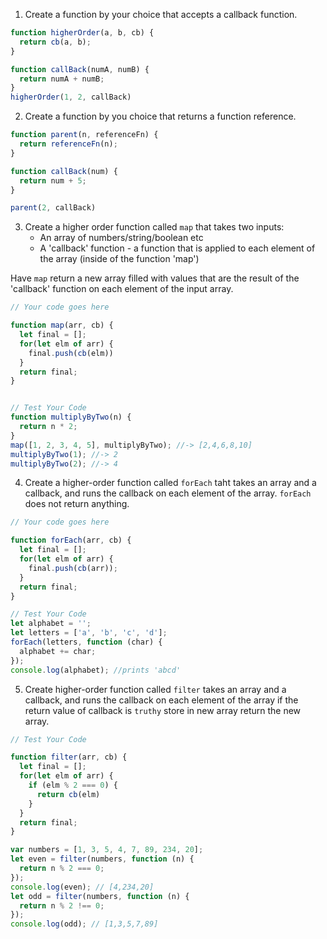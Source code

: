 1. Create a function by your choice that accepts a callback function.

```js
function higherOrder(a, b, cb) {
  return cb(a, b);
}

function callBack(numA, numB) {
  return numA + numB;
}
higherOrder(1, 2, callBack)
```

2. Create a function by you choice that returns a function reference.

```js
function parent(n, referenceFn) {
  return referenceFn(n);
}

function callBack(num) {
  return num + 5;
}

parent(2, callBack)

```

3. Create a higher order function called `map` that takes two inputs:
   - An array of numbers/string/boolean etc
   - A 'callback' function - a function that is applied to each element of the array (inside of the function 'map')

Have `map` return a new array filled with values that are the result of the 'callback' function on each element of the input array.

```js
// Your code goes here

function map(arr, cb) {
  let final = [];
  for(let elm of arr) {
    final.push(cb(elm))
  }
  return final;
}


// Test Your Code
function multiplyByTwo(n) {
  return n * 2;
}
map([1, 2, 3, 4, 5], multiplyByTwo); //-> [2,4,6,8,10]
multiplyByTwo(1); //-> 2
multiplyByTwo(2); //-> 4
```

4. Create a higher-order function called `forEach` taht takes an array and a callback, and runs the callback on each element of the array. `forEach` does not return anything.

```js
// Your code goes here

function forEach(arr, cb) {
  let final = [];
  for(let elm of arr) {
    final.push(cb(arr));
  }
  return final;
}

// Test Your Code
let alphabet = '';
let letters = ['a', 'b', 'c', 'd'];
forEach(letters, function (char) {
  alphabet += char;
});
console.log(alphabet); //prints 'abcd'
```

5. Create higher-order function called `filter` takes an array and a callback, and runs the callback on each element of the array if the return value of callback is `truthy` store in new array return the new array.

```js
// Test Your Code

function filter(arr, cb) {
  let final = [];
  for(let elm of arr) {
    if (elm % 2 === 0) {
      return cb(elm)
    }
  }
  return final;
}

var numbers = [1, 3, 5, 4, 7, 89, 234, 20];
let even = filter(numbers, function (n) {
  return n % 2 === 0;
});
console.log(even); // [4,234,20]
let odd = filter(numbers, function (n) {
  return n % 2 !== 0;
});
console.log(odd); // [1,3,5,7,89]
```
